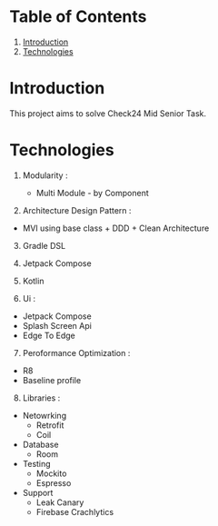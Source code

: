 # **Table of Contents**
1. [Introduction](https://github.com/Ahmedshafie161/Check24/blob/master/README.md#introduction)
2. [Technologies](https://github.com/Ahmedshafie161/Check24/blob/master/README.md#technologies)


# Introduction 
This project aims to solve Check24 Mid Senior Task. 

# **Technologies**
1. Modularity :
   - Multi Module - by Component
     
2.  Architecture Design Pattern :
   - MVI using base class + DDD + Clean Architecture
3. Gradle DSL

4. Jetpack Compose

5. Kotlin

6. Ui :
- Jetpack Compose
- Splash Screen Api
- Edge To Edge
     
7. Peroformance Optimization :
 - R8
 - Baseline profile
     
8. Libraries :
- Netowrking
  - Retrofit
  - Coil
- Database
  - Room
- Testing
   - Mockito
   - Espresso
- Support
  - Leak Canary
  - Firebase Crachlytics  
